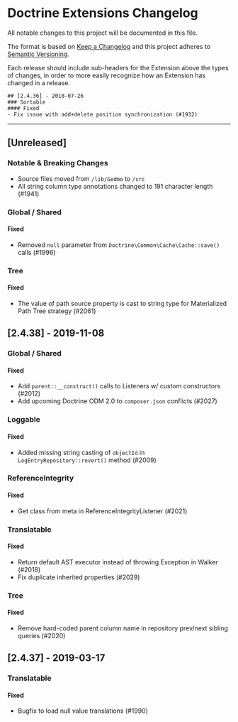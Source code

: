 # Doctrine Extensions Changelog

All notable changes to this project will be documented in this file.

The format is based on [Keep a Changelog](http://keepachangelog.com/en/1.0.0/)
and this project adheres to [Semantic Versioning](http://semver.org/spec/v2.0.0.html).

Each release should include sub-headers for the Extension above the types of
changes, in order to more easily recognize how an Extension has changed in
a release.

```
## [2.4.36] - 2018-07-26
### Sortable
#### Fixed
- Fix issue with add+delete position synchronization (#1932)
```

---

## [Unreleased]
### Notable & Breaking Changes
- Source files moved from `/lib/Gedmo` to `/src`
- All string column type annotations changed to 191 character length (#1941)

### Global / Shared
#### Fixed
- Removed `null` parameter from `Doctrine\Common\Cache\Cache::save()` calls (#1996)

### Tree
#### Fixed
- The value of path source property is cast to string type for Materialized Path Tree strategy (#2061)

## [2.4.38] - 2019-11-08
### Global / Shared
#### Fixed
- Add `parent::__construct()` calls to Listeners w/ custom constructors (#2012)
- Add upcoming Doctrine ODM 2.0 to `composer.json` conflicts (#2027)

### Loggable
#### Fixed
- Added missing string casting of `objectId` in `LogEntryRepository::revert()` method (#2009)

### ReferenceIntegrity
#### Fixed
- Get class from meta in ReferenceIntegrityListener (#2021)

### Translatable
#### Fixed
- Return default AST executor instead of throwing Exception in Walker (#2018)
- Fix duplicate inherited properties (#2029)

### Tree
#### Fixed
- Remove hard-coded parent column name in repository prev/next sibling queries (#2020)

## [2.4.37] - 2019-03-17
### Translatable
#### Fixed
- Bugfix to load null value translations (#1990)
